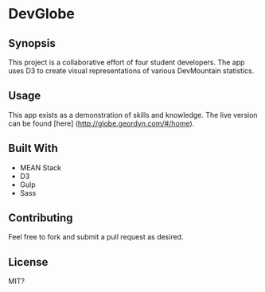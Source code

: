 # DevGlobe

## Synopsis

This project is a collaborative effort of four student developers. The app uses D3 to create visual representations of various DevMountain statistics.

## Usage

This app exists as a demonstration of skills and knowledge.  The live version can be found [here] (http://globe.geordyn.com/#/home).

## Built With

* MEAN Stack
* D3
* Gulp
* Sass

## Contributing

Feel free to fork and submit a pull request as desired.

## License

MIT?
